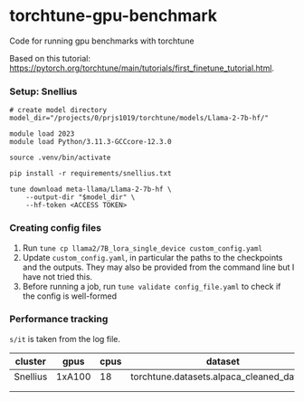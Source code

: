 # torchtune-gpu-benchmark
Code for running gpu benchmarks with torchtune

Based on this tutorial: https://pytorch.org/torchtune/main/tutorials/first_finetune_tutorial.html. 

### Setup: Snellius

```
# create model directory
model_dir="/projects/0/prjs1019/torchtune/models/Llama-2-7b-hf/"

module load 2023
module load Python/3.11.3-GCCcore-12.3.0

source .venv/bin/activate

pip install -r requirements/snellius.txt

tune download meta-llama/Llama-2-7b-hf \
    --output-dir "$model_dir" \
    --hf-token <ACCESS TOKEN>

``` 


### Creating config files

1. Run `tune cp llama2/7B_lora_single_device custom_config.yaml`
2. Update `custom_config.yaml`, in particular the paths to the checkpoints and the outputs. They may also be provided from the command line but I have not tried this.
3. Before running a job, run `tune validate config_file.yaml` to check if the config is well-formed


### Performance tracking

`s/it` is taken from the log file.

| cluster  | gpus 	| cpus | dataset                                   | date     | s/it	  | 
|----------|-----------	|------|-------------------------------------------|----------|-----------|
| Snellius | 1xA100     | 18   | torchtune.datasets.alpaca_cleaned_dataset | 09/01/24 | 2.4s/it   |
|          |     	|      |                                           |          |     	  |
|          |      	|      |                                           |          |      	  |



